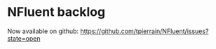 NFluent backlog
===============

Now available on github: https://github.com/tpierrain/NFluent/issues?state=open
